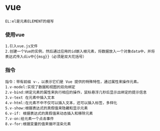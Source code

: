 # vue
    EL:el是元素ELEMENT的缩写
    
### 使用vue 
    1.引入vue.js文件
    2.创建一个Vue的实例，然后通过应用的id嵌入根元素，将数据放入一个对象data中，并将
    表达式传入div中{{msg}}（必须是双大花括号）

### 指令
    指令：带有前缀 v-，以表示它们是 Vue 提供的特殊特性，通过属性来操作元素。
    1.v-model:实现了数据和视图的双向绑定
    2.v-bind:绑定元素的属性来执行相应的操作，鼠标悬浮几秒后显示出绑定的提示信息
    3.v-text 在元素中插入文本
    4.v-html:在元素不中不仅可以插入文本，还可以插入标签，多样化
    5.v-show:根据表达式的真假值来隐藏和显示元素
    6.v-if: 根据表达式的真假值来动态插入和移除元素
    7.v-on:给元素一个点击事件
    8.v-for:根据变量的值来循环渲染元素
